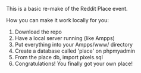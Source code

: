This is a basic re-make of the Reddit Place event.

How you can make it work locally for you:
1. Download the repo
2. Have a local server running (like Ampps)
3. Put everything into your Ampps/www/ directory
4. Create a database called 'place' on phpmyadmin
5. From the place db, import pixels.sql
6. Congratulations! You finally got your own place!
